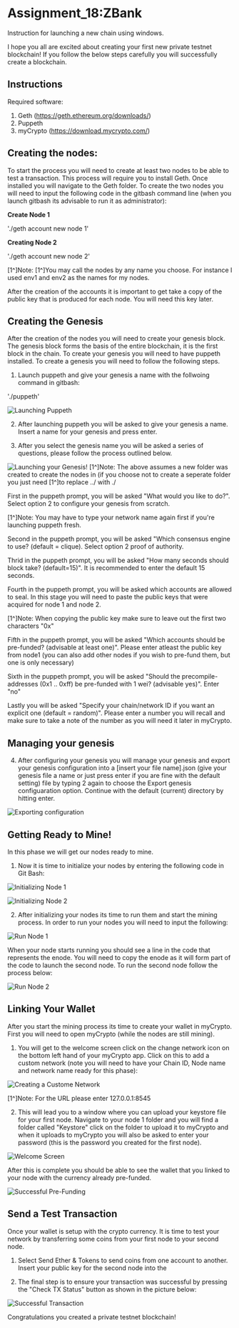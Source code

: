 # **Assignment_18:ZBank**

Instruction for launching a new chain using windows.

I hope you all are excited about creating your first new private testnet blockchain! If you follow the below steps carefully you will successfully create a blockchain.

## **Instructions**

Required software:

1. Geth (https://geth.ethereum.org/downloads/)
2. Puppeth 
3. myCrypto (https://download.mycrypto.com/)

## **Creating the nodes:**

To start the process you will need to create at least two nodes to be able to test a transaction. This process will require you to install Geth. Once installed you will navigate to the Geth folder. To create the two nodes you will need to input the following code in the gitbash command line (when you launch gitbash its advisable to run it as administrator):

**Create Node 1**

'./geth account new node 1'

**Creating Node 2**

'./geth account new node 2'

[1^]Note: 
[1^]You may call the nodes by any name you choose. For instance I used env1 and env2 as the names for my nodes.

After the creation of the accounts it is important to get take a copy of the public key that is produced for each node. You will need this key later.

## **Creating the Genesis**

After the creation of the nodes you will need to create your genesis block. The genesis block forms the basis of the entire blockchain, it is the first block in the chain. To create your genesis you will need to have puppeth installed. To create a genesis you will need to follow the following steps.

1. Launch puppeth and give your genesis a name with the follwoing command in gitbash:

'./puppeth'

![Launching Puppeth](launching_puppeth.png)

2. After launching puppeth you will be asked to give your genesis a name. Insert a name for your genesis and press enter.

3. After you select the genesis name you will be asked a series of questions, please follow the process outlined below. 

![Launching your Genesis!](launching_puppeth.png)
[1^]Note: The above assumes a new folder was created to create the nodes in (if you choose not to create a seperate folder you just need 
[1^]to replace ../ with ./

First in the puppeth prompt, you will be asked "What would you like to do?". Select option 2 to configure your genesis from scratch.

[1^]Note: You may have to type your network name again first if you're launching puppeth fresh.

Second in the puppeth prompt, you will be asked "Which consensus engine to use? (default = clique). Select option 2 proof of authority. 

Thrid in the puppeth prompt, you will be asked "How many seconds should block take? (default=15)". It is recommended to enter the default 15 seconds.

Fourth in the puppeth prompt, you will be asked which accounts are allowed to seal. In this stage you will need to paste the public keys that were acquired for node 1 and node 2. 

[1^]Note: When copying the public key make sure to leave out the first two characters "0x"

Fifth in the puppeth prompt, you will be asked "Which accounts should be pre-funded? (advisable at least one)". Please enter atleast the public key from node1 (you can also add other nodes if you wish to pre-fund them, but one is only necessary)

Sixth in the puppeth prompt, you will be asked "Should the precompile-addresses (0x1 .. 0xff) be pre-funded with 1 wei? (advisable yes)". Enter "no"

Lastly you will be asked "Specify your chain/network ID if you want an explicit one (default = random)". Please enter a number you will recall and make sure to take a note of the number as you will need it later in myCrypto.

## **Managing your genesis**

4. After configuring your genesis you will manage your genesis and export your genesis configuration into a [insert your file name].json (give your genesis file a name or just press enter if you are fine with the default setting) file by typing 2 again to choose the Export genesis configuaration option. Continue with the default (current) directory by hitting enter.

![Exporting configuration](export_config.png)

## **Getting Ready to Mine!**

In this phase we will get our nodes ready to mine.

1. Now it is time to initialize your nodes by entering the following code in Git Bash:

![Initializing Node 1](initializing_env1.png)

![Initializing Node 2](initializing_env2.png)

2. After initializing your nodes its time to run them and start the mining process. In order to run your nodes you will need to input the following:

![Run Node 1](running_env1.png)

When your node starts running you should see a line in the code that represents the enode. You will need to copy the enode as it will form part of the code to launch the second node. To run the second node follow the process below:

![Run Node 2](running_env2.png)


## **Linking Your Wallet**

After you start the mining process its time to create your wallet in myCrypto. First you will need to open myCrypto (while the nodes are still mining). 

1. You will get to the welcome screen click on the change network icon on the bottom left hand of your myCrypto app. Click on this to add a custom network (note you will need to have your Chain ID, Node name and network name ready for this phase):

![Creating a Custome Network](custom_network_input.png)

[1^]Note: For the URL please enter 127.0.0.1:8545

2.  This will lead you to a window where you can upload your keystore file for your first node. Navigate to your node 1 folder and you will find a folder called "Keystore" click on the folder to upload it to myCrypto and when it uploads to myCrypto you will also be asked to enter your password (this is the password you created for the first node). 

![Welcome Screen](MyCrypto_starter_screen.png)

After this is complete you should be able to see the wallet that you linked to your node with the currency already pre-funded.

![Successful Pre-Funding](pre_funded_node.png)

## **Send a Test Transaction**

Once your wallet is setup with the crypto currency. It is time to test your network by transferring some coins from your first node to your second node. 

1. Select Send Ether & Tokens to send coins from one account to another. Insert your public key for the second node into the 


2. The final step is to ensure your transaction was successful by pressing the "Check TX Status" button as shown in the picture below:

![Successful Transaction](node_2_successful_transfer.png)

Congratulations you created a private testnet blockchain!



